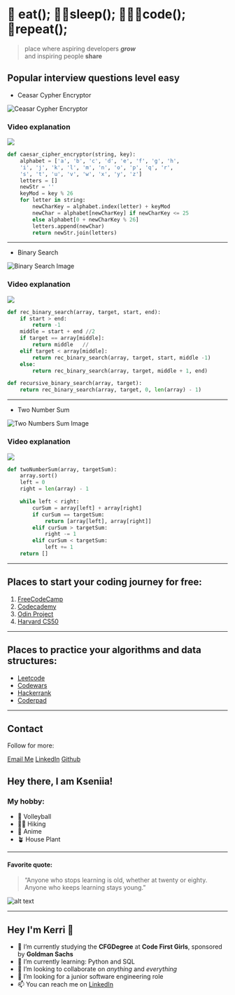 # 🍲 eat(); 🛌🏼sleep(); 👩🏼‍💻code(); 🔁repeat();

> place where aspiring developers **_grow_**  
>  and inspiring people **share**

## Popular interview questions level easy

-   Ceasar Cypher Encryptor

![Ceasar Cypher Encryptor](https://gkaccess.com/wp-content/uploads/2020/01/Caesar_Cipher_GateKeeper_security_compliance_proximity_authentication_2fa_mfa-768x803.jpg)

### Video explanation
[![](https://markdown-videos-api.jorgenkh.no/youtube/JEsUlx0Ps9k)](https://www.youtube.com/watch?v=JEsUlx0Ps9k)

```python
def caesar_cipher_encryptor(string, key):
    alphabet = ['a', 'b', 'c', 'd', 'e', 'f', 'g', 'h',
    'i', 'j', 'k', 'l', 'm', 'n', 'o', 'p', 'q', 'r',
    's', 't', 'u', 'v', 'w', 'x', 'y', 'z']
    letters = []
    newStr = ''
    keyMod = key % 26
    for letter in string:
        newCharKey = alphabet.index(letter) + keyMod
        newChar = alphabet[newCharKey] if newCharKey <= 25
        else alphabet[0 + newCharKey % 26]
        letters.append(newChar)
        return newStr.join(letters)
```

---

-   Binary Search

![Binary Search Image](https://www.freecodecamp.org/news/content/images/size/w1000/2023/07/image-65.png)

### Video explanation
[![](https://markdown-videos-api.jorgenkh.no/youtube/7nbatZEehyo)](https://www.youtube.com/watch?v=7nbatZEehyo)

```python
def rec_binary_search(array, target, start, end):
    if start > end:
        return -1
    middle = start + end //2
    if target == array[middle]:
        return middle   //
    elif target < array[middle]:
        return rec_binary_search(array, target, start, middle -1)
    else:
        return rec_binary_search(array, target, middle + 1, end)
```

```python
def recursive_binary_search(array, target):
    return rec_binary_search(array, target, 0, len(array) - 1)
```

---

-   Two Number Sum

![Two Numbers Sum Image](https://miro.medium.com/v2/resize:fit:720/format:webp/0*kzet3Y1ff07dH1g7.png)


### Video explanation
[![](https://markdown-videos-api.jorgenkh.no/youtube/n2OMYeZhCgI)](https://www.youtube.com/watch?v=n2OMYeZhCgI)

```python
def twoNumberSum(array, targetSum):
    array.sort()
    left = 0
    right = len(array) - 1

    while left < right:
        curSum = array[left] + array[right]
        if curSum == targetSum:
            return [array[left], array[right]]
        elif curSum > targetSum:
            right -= 1
        elif curSum < targetSum:
            left += 1
    return []
```

---

## Places to start your coding journey for free:

1. [FreeCodeCamp](https://www.freecodecamp.org/)
2. [Codecademy](https://www.codecademy.com/)
3. [Odin Project](https://www.theodinproject.com/)
4. [Harvard CS50](https://pll.harvard.edu/course/cs50-introduction-computer-science)

---

## Places to practice your algorithms and data structures:

-   [Leetcode](https://leetcode.com/)
-   [Codewars](https://www.codewars.com/)
-   [Hackerrank](https://www.hackerrank.com/)
-   [Coderpad](https://coderpad.io/)

---

## Contact

Follow for more:

[Email Me](mailto:k.stopczynska@gmail.com) [LinkedIn](https://www.linkedin.com/in/klaudia-stopczynska/) [Github](https://github.com/k-stopczynska)


## Hey there, I am Kseniia! 
### My hobby:
* :volleyball: Volleyball
* :walking_woman: Hiking
* :mount_fuji: Anime
* :potted_plant: House Plant

---

#### Favorite quote:
> “Anyone who stops learning is old, whether at twenty or eighty. Anyone who keeps learning stays young.”
> 
![alt text](https://www.mindset2millions.com/wp-content/uploads/2020/12/Anyone-who-stops-learning-is-old-whether-at-twenty-or-eighty.-Anyone-who-keeps-learning-stays-young-Henry-Ford.png "Henry Ford quote")


---

## Hey I'm Kerri 👋
* 🔭 I’m currently studying the **CFGDegree** at **Code First Girls**, sponsored by **Goldman Sachs**
* 🌱 I’m currently learning: Python and SQL
* 👯 I’m looking to collaborate on *anything* and *everything*
* 🤔 I’m looking for a junior software engineering role
* 📫 You can reach me on [LinkedIn](https://www.linkedin.com/in/kerritanya/)